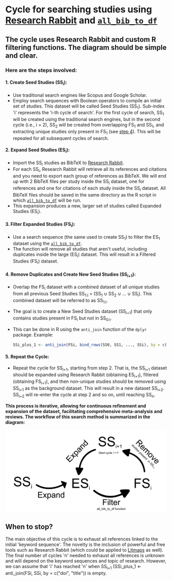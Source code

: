 # Cycle for searching studies using [Research Rabbit](https://researchrabbitapp.com/home) and [`all_bib_to_df`](./'all_bib_to_df'%20function)

## The cycle uses Research Rabbit and custom R filtering functions. The diagram should be simple and clear.

### Here are the steps involved:

#### 1. **Create Seed Studies (SS<sub>i</sub>):**
   - Use traditional search engines like Scopus and Google Scholar.
   - Employ search sequences with Boolean operators to compile an initial set of studies. This dataset will be called Seed Studies (SS<sub>1</sub>). Sub-index 'i' represents the 'i-th cycle of search'. For the first cycle of search, SS<sub>1</sub> will be created using the traditional search engines, but in the second cycle (i.e., i = 2), SS<sub>2</sub> will be created from overlapping FS<sub>1</sub> and SS<sub>1</sub>, and extracting unique studies only present in FS<sub>1</sub> (see [step 4](#4-remove-duplicates-and-create-new-seed-studies-sssubisub)). This will be repeated for all subsequent cycles of search.

#### 2. **Expand Seed Studies (ES<sub>i</sub>):**
   - Import the SS<sub>i</sub> studies as BibTeX to [Research Rabbit](https://researchrabbitapp.com/home).
   - For each SS<sub>i</sub>, Research Rabbit will retrieve all its references and citations and you need to export each group of references as BibTeX. We will end up with 2 BibTeX files per study inside the SS<sub>i</sub> dataset, one for references and one for citations of each study inside the SS<sub>i</sub> dataset. All BibTeX files should be saved in the same directory as the R script in which [`all_bib_to_df`](./'all_bib_to_df'%20function) will be run.
   - This expansion produces a new, larger set of studies called Expanded Studies (ES<sub>i</sub>).

#### 3. **Filter Expanded Studies (FS<sub>i</sub>):**
   - Use a search sequence (the same used to create SS<sub>1</sub>) to filter the ES<sub>1</sub> dataset using the [`all_bib_to_df`](./'all_bib_to_df'%20function).
   - The function will remove all studies that aren't useful, including duplicates inside the large (ES<sub>i</sub>) dataset. This will result in a Filtered Studies (FS<sub>i</sub>) dataset.

#### 4. **Remove Duplicates and Create New Seed Studies (SS<sub>i+1</sub>):**
   - Overlap the FS<sub>i</sub> dataset with a combined dataset of all unique studies from all previous Seed Studies SS<sub>1:i</sub> = (SS<sub>1</sub> ∪ SS<sub>2</sub> ∪ ... ∪ SS<sub>i</sub>). This combined dataset will be referred to as SS<sub>1:i</sub>.
   - The goal is to create a New Seed Studies dataset (SS<sub>i+1</sub>) that only contains studies present in FS<sub>i</sub> but not in SS<sub>0:i</sub>.
   - This can be done in R using the `anti_join` function of the `dplyr` package. Example:
  
     ```r
     SSi_plus_1 <- anti_join(FSi, bind_rows(SS0, SS1, ..., SSi), by = c("doi", "title"))
     ```
   

#### 5. **Repeat the Cycle:**
   - Repeat the cycle for SS<sub>i+1</sub>, starting from step 2. That is, the SS<sub>i+1</sub> dataset should be expanded using Research Rabbit (obtaining ES<sub>i+1</sub>), filtered (obtaining FS<sub>i+1</sub>), and then non-unique studies should be removed using SS<sub>i+1</sub> as the background dataset. This will result in a new dataset SS<sub>i+2</sub>. SS<sub>i+2</sub> will re-enter the cycle at step 2 and so on, until reaching SS<sub>n</sub>.

**This process is iterative, allowing for continuous refinement and expansion of the dataset, facilitating comprehensive meta-analysis and reviews. The workflow of this search method is summarized in the diagram:**

<div style="text-align: center;">
  <img src="./images/cycle_search.png" alt="Diagrama de flujo" width="600"/>
</div>

## When to stop?

The main objective of this cycle is to exhaust all references linked to the initial 'keyword sequence'. The novelty is the inclusion of powerful and free tools such as Research Rabbit (which could be applied to [Litmaps](https://www.litmaps.com/) as well). The final number of cycles 'n' needed to exhaust all references is unknown and will depend on the keyword sequences and topic of research. However, we can assume that 'i' has reached 'n' when SS<sub>i+1</sub> (SSi_plus_1 <- anti_join(FSi, SSi, by = c("doi", "title")) is empty.

